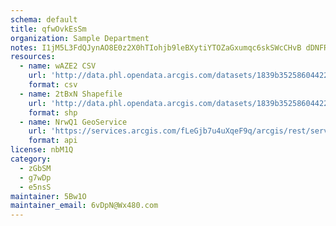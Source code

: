 ```yaml
---
schema: default
title: qfwOvkEsSm 
organization: Sample Department 
notes: I1jM5L3FdQJynAO8E0z2X0hTIohjb9leBXytiYTOZaGxumqc6skSWcCHvB dDNFRn3GVqUo7b2HvAx46mLKDp4ap9rf P1gQWikC 
resources:
  - name: wAZE2 CSV
    url: 'http://data.phl.opendata.arcgis.com/datasets/1839b35258604422b0b520cbb668df0d_0.csv'
    format: csv
  - name: 2tBxN Shapefile
    url: 'http://data.phl.opendata.arcgis.com/datasets/1839b35258604422b0b520cbb668df0d_0.zip'
    format: shp
  - name: NrwQ1 GeoService
    url: 'https://services.arcgis.com/fLeGjb7u4uXqeF9q/arcgis/rest/services/Air_Monitoring_Stations/FeatureServer/0/query'
    format: api
license: nbM1Q 
category:
  - zGbSM 
  - g7wDp 
  - e5nsS 
maintainer: 5Bw1O  
maintainer_email: 6vDpN@Wx480.com
---
```


